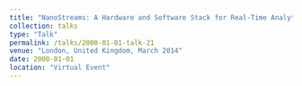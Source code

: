 ```yaml
---
title: "NanoStreams: A Hardware and Software Stack for Real-Time Analytics on Fast Data Streams}. Horizon 2020 -- the HPC Opportunity"
collection: talks
type: "Talk"
permalink: /talks/2000-01-01-talk-21
venue: "London, United Kingdom, March 2014"
date: 2000-01-01
location: "Virtual Event"
---
```

